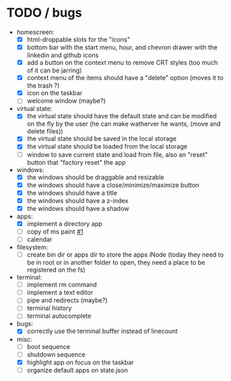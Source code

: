 # TODO / bugs

- homescreen:
  - [x] html-droppable slots for the "icons"
  - [x] bottom bar with the start menu, hour, and chevron drawer with the linkedin and github icons
  - [x] add a button on the context menu to remove CRT styles (too much of it can be jarring)
  - [x] context menu of the items should have a "delete" option (moves it to the trash ?)
  - [x] icon on the taskbar
  - [ ] welcome window (maybe?)

- virtual state:
  - [x] the virtual state should have the default state and can be modified on the fly by the user (he can make watherver he wants, (move and delete files))
  - [x] the virtual state should be saved in the local storage
  - [x] the virtual state should be loaded from the local storage
  - [ ] window to save current state and load from file, also an "reset" button that "factory reset" the app

- windows:
  - [x] the windows should be draggable and resizable
  - [x] the windows should have a close/minimize/maximize button
  - [x] the windows should have a title
  - [x] the windows should have a z-index
  - [x] the windows should have a shadow

- apps:
  - [x] implement a directory app
  - [ ] copy of ms paint [#1](https://github.com/FlavioZanoni/FlavioZanoni.com/issues/1)
  - [ ] calendar

- filesystem:
  - [ ] create bin dir or apps dir to store the apps iNode (today they need to be in root or in another folder to open, they need a place to be registered on the fs)

- terminal:
  - [ ] implement rm command
  - [ ] implement a text editor
  - [ ] pipe and redirects (maybe?)
  - [ ] terminal history
  - [ ] terminal autocomplete

- bugs:
  - [x] correctly use the terminal buffer instead of linecount

- misc:
  - [ ] boot sequence
  - [ ] shutdown sequence
  - [x] highlight app on focus on the taskbar
  - [ ] organize default apps on state.json
